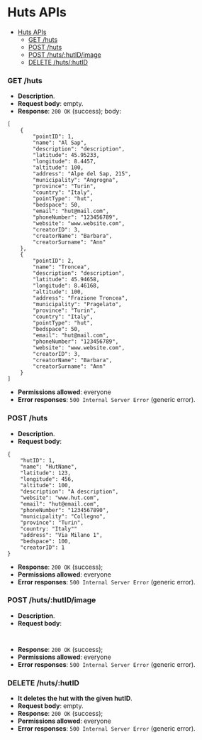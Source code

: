 # Huts APIs

- [Huts APIs](#huts-apis)
    - [GET /huts](#get-huts)
    - [POST /huts](#post-huts)
    - [POST /huts/:hutID/image](#post-hutshutidimage)
    - [DELETE /huts/:hutID](#delete-hutshutid)


### GET /huts

- **Description**.
- **Request body**: empty.
- **Response**: `200 OK` (success); body: 
```
[
    {
        "pointID": 1,
        "name": "Al Sap",
        "description": "description",
        "latitude": 45.95233,
        "longitude": 8.4457,
        "altitude": 100,
        "address": "Alpe del Sap, 215",
        "municipality": "Angrogna",
        "province": "Turin",
        "country": "Italy",
        "pointType": "hut",
        "bedspace": 50,
        "email": "hut@mail.com",
        "phoneNumber": "123456789",
        "website": "www.website.com",
        "creatorID": 3,
        "creatorName": "Barbara",
        "creatorSurname": "Ann"
    },
    {
        "pointID": 2,
        "name": "Troncea",
        "description": "description",
        "latitude": 45.94658,
        "longitude": 8.46168,
        "altitude": 100,
        "address": "Frazione Troncea",
        "municipality": "Pragelato",
        "province": "Turin",
        "country": "Italy",
        "pointType": "hut",
        "bedspace": 50,
        "email": "hut@mail.com",
        "phoneNumber": "123456789",
        "website": "www.website.com",
        "creatorID": 3,
        "creatorName": "Barbara",
        "creatorSurname": "Ann"
    }
]
```
- **Permissions allowed**: everyone
- **Error responses**: `500 Internal Server Error` (generic error).

### POST /huts

- **Description**.
- **Request body**: 
```
{
    "hutID": 1,
    "name": "HutName", 
    "latitude": 123, 
    "longitude": 456, 
    "altitude": 100, 
    "description": "A description",
	"website": "www.hut.com", 
    "email": "hut@email.com", 
    "phoneNumber": "1234567890",
	"municipality": "Collegno", 
    "province": "Turin", 
    "country: "Italy""
    "address": "Via Milano 1", 
    "bedspace": 100, 
    "creatorID": 1
}
```
- **Response**: `200 OK` (success); 
- **Permissions allowed**: everyone
- **Error responses**: `500 Internal Server Error` (generic error).

### POST /huts/:hutID/image

- **Description**.
- **Request body**: 
```
    
```
- **Response**: `200 OK` (success); 
- **Permissions allowed**: everyone
- **Error responses**: `500 Internal Server Error` (generic error).


### DELETE /huts/:hutID

- **It deletes the hut with the given hutID**.
- **Request body**: empty.
- **Response**: `200 OK` (success); 
- **Permissions allowed**: everyone
- **Error responses**: `500 Internal Server Error` (generic error).
